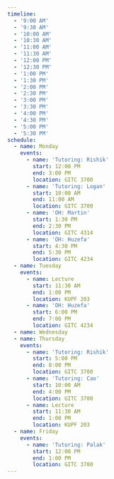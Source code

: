 ```yaml
---
timeline:
  - '9:00 AM'
  - '9:30 AM'
  - '10:00 AM'
  - '10:30 AM'
  - '11:00 AM'
  - '11:30 AM'
  - '12:00 PM'
  - '12:30 PM'
  - '1:00 PM'
  - '1:30 PM'
  - '2:00 PM'
  - '2:30 PM'
  - '3:00 PM'
  - '3:30 PM'
  - '4:00 PM'
  - '4:30 PM'
  - '5:00 PM'
  - '5:30 PM'
schedule:
  - name: Monday
    events:
      - name: 'Tutoring: Rishik'
        start: 12:00 PM
        end: 3:00 PM
        location: GITC 3700
      - name: 'Tutoring: Logan'
        start: 10:00 AM
        end: 11:00 AM
        location: GITC 3700
      - name: 'OH: Martin'
        start: 1:30 PM
        end: 2:30 PM
        location: GITC 4314
      - name: 'OH: Huzefa'
        start: 4:30 PM
        end: 5:30 PM
        location: GITC 4234
  - name: Tuesday
    events:
      - name: Lecture
        start: 11:30 AM
        end: 1:00 PM
        location: KUPF 203
      - name: 'OH: Huzefa'
        start: 6:00 PM
        end: 7:00 PM
        location: GITC 4234
  - name: Wednesday
  - name: Thursday
    events:
      - name: 'Tutoring: Rishik'
        start: 5:00 PM
        end: 8:00 PM
        location: GITC 3700
      - name: 'Tutoring: Cao'
        start: 10:00 AM
        end: 4:00 PM
        location: GITC 3700
      - name: Lecture
        start: 11:30 AM
        end: 1:00 PM
        location: KUPF 203
  - name: Friday
    events:
      - name: 'Tutoring: Palak'
        start: 12:00 PM
        end: 1:00 PM
        location: GITC 3700
---
```

